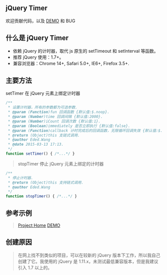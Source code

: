 ## jQuery Timer

欢迎贡献代码，以及 [DEMO](#参考示例) 和 BUG

## 什么是 jQuery Timer

- 依赖 jQuery 的计时器，取代 js 原生的 setTimeout 和 setInterval 等函数。
- 推荐 jQuery 使用：1.7+。
- 兼容浏览器：Chrome 14+, Safari 5.0+, IE6+, Firefox 3.5+.

## 主要方法

setTimer 在 jQuery 元素上绑定计时器

```javascript
/**
 * 设置计时器，所有的参数都为可选参数.
 * @param (Function)fun 回调函数 {默认值:$.noop}.
 * @param (Number)time 回调间隔 {默认值:2000}.
 * @param (Number)iCount 回调次数 {默认值:1}.
 * @param (Boolean)immediately 是否立即执行 {默认值:false}.
 * @param (Function)callback 计时完成后的回调函数，无限循环回调失效 {默认值:$.noop}.
 * @return (Object)this 支链式调用.
 * @author Eded.Wang
 * @date 2015-03-13 17:13.
 */
function setTimer() { /*...*/ }
```

> stopTimer 停止 jQuery 元素上绑定的计时器

```javascript
/**
 * 停止计时器.
 * @return (Object)this 支持链式调用.
 * @author Eded.Wang
 */
function stopTimer() { /*...*/ }
```

## 参考示例

> [Project Home](http://wwh447.github.io/jQueryTimer/)
> [DEMO](http://wwh447.github.io/jQueryTimer/#%E6%89%80%E6%9C%89%E7%A4%BA%E4%BE%8B)

## 创建原因

> 在网上找不到类似的项目，可以在较新的 jQuery 版本下工作，所以我自己创建了它。我使用的 jQuery 是 1.11.x，未测试最低兼容版本，但是我建议引入 1.7 以上的。